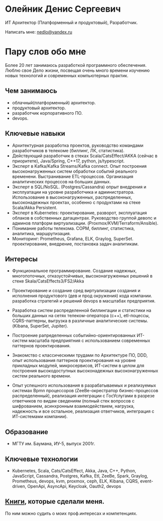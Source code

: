 # Олейник Денис Сергеевич 

ИТ Архитектор (Платформенный и продуктовый), Разработчик.

Написать мне: nedlo@yandex.ru

# Пару слов обо мне

Более 20 лет занимаюсь разработкой программного обеспечения. Люблю свое Дело жизни, посвещая очень много времени изучению новых технологий и современных компьютерных практик.

## Чем занимаюсь

- облачный(платформенный) архитектор.
- продуктовый архитектор.
- разработчик корпоративного ПО.
- devops.

##  Ключевые навыки

- Архитектурная разработка проектов, руководство командами разработчиков в телекоме (биллинг, ЛК, статистика).
- Действующий разработчик в стеках Scala/CatsEffect/AKKA (сейчас в приоритете), Java/Spring,  C++17, python, js/typescript.  
- Эксперт в Kafka/Kafka Streams/Kafka connect. Опыт построения высоконагруженных систем обработки событий реального временени. Выстранивание ETL-процессов. Организация аналитических процессов на больших данных.
- Эксперт в SQL/NoSQL. (Postgres/Cassandra) опрыт внедрения и эксплуатации на уровне  разработчика и администратора. Использование в высоконагруженных, распределенных, высоконадежных проектах, особенно с продуктами на стеке Scala/Akka Persistent.
- Эксперт в Kubernetes: проектирование, разворот, эксплуатация облаков в собственных датацентрах. Руководство группой девопс и админов платформ виртуализации. (Proxmox/KVM/Terraform/Ansible). 
- Понимание работы телекома. СОРМ, биллинг, статистика, аналитика, маршрутизация.
- Мониторинг: Prometheus, Grafana, ELK, Graylog, SuperSet. проектирование, внедрение, постановка задач аналитикам.

## Интересы

- Функциональное программирование. Создание надежных, многопоточных, отказустойчивых, высоконагруженных решений в стеке Skala/СatsEffects3/FS2/Akka

- Проектирование и создание сред виртуализации создания и исполнения продуктового (дев и прод окружения) кода компании. разработка стратегий и решений devops в масштабах предприятия. 

- Разработка систем распределенной биллингации и статистики на больших данных на сетях телеком-оператора (c++),  etl-поцессы, CQRS-паттерны, выгрузка в различные аналитические системы.
(Kibana, SuperSet, Jupiter).  

- Построение рапределенных событийно-ориентированных ИТ-систем масштаба предприятния с использованием современных паттернов проектирования.

- Знакомство с классическими трудами по Архитектуре ПО, DDD, опыт использования паттернов проектирования на уровне прикладных модулей, микросервисов, ИТ-систем в целом для построения высокодоступных высоконадежных высоконагруженных систем реального времени.

- Опыт успешного использования в разрабатываемых и реализуемых системах Bpmn процессоров (ZeeBe-окрестратор бизнес-процессов распределенный), реализация интеграции с ГосУслугами в разрезе ответчиков по видам сведениям (полный стек вопросов с шифрованием, асинхронным взаимодействием, нагрузка, надежность и все остальное, реализация ответчиков, интеграция с ИТ-системами компании).

## Образование

- МГТУ им. Баумана, ИУ-5, выпуск 2001г.

## Ключевые технологии

- Kubernetes, Scala, Cats/CatsEffect, Akka, Java, C++, Python, JavaScript, Cassandra, Postgres, Kafka, Etl, ZeeBe, Spark, Graylog, Prometheus, devops, kvm, proxmox, ceph, ELK, Kibana, CQRS, event-driven, OpenApi, AsyncApi, Keycloak, Oauth2, devops

## [Книги](Books.md), которые сделали меня.

По ним можно судить о моих проф.интересах и компетенциях.
